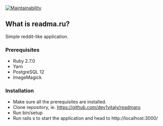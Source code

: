 [![Maintainability](https://api.codeclimate.com/v1/badges/8eda76ca4d3e41ccd830/maintainability)](https://codeclimate.com/github/readmaru/readmaru/maintainability)

## What is readma.ru?
Simple reddit-like application.

### Prerequisites

* Ruby 2.7.0
* Yarn
* PostgreSQL 12
* ImageMagick

### Installation

* Make sure all the prerequisites are installed.
* Clone repository, ie. https://github.com/dev1vitaly/readmaru
* Run bin/setup
* Run rails s to start the application and head to http://localhost:3000/
